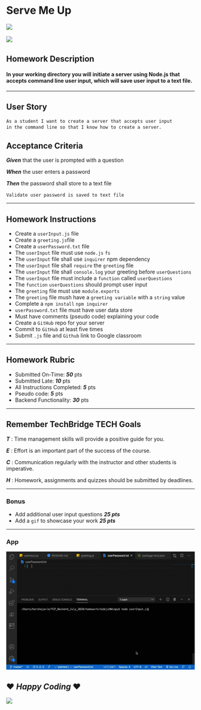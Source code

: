 # Serve Me Up 
![](images/images/nodejs.jpg)

<img src= "https://img.shields.io/badge/JavaScript-100.0%25-green"> <br/>

## Homework Description 
#### In your working directory you will initiate a server using Node.js that accepts command line user input, which will save user input to a text file. 
---
## User Story 
    As a student I want to create a server that accepts user input 
    in the command line so that I know how to create a server. 

## Acceptance Criteria 
**_Given_** that the user is prompted with a question

**_When_** the user enters a password

**_Then_** the password shall store to a text file 

    Validate user password is saved to text file 
---
## Homework Instructions 
* Create a `userInput.js` file 
* Create a `greeting.js`file
* Create a `userPassword.txt` file
* The `userInput` file must use `node.js` `fs` 
* The `userInput` file shall use `inquirer` npm dependency
* The `userInput` file shall `require` the `greeting` file 
* The `userInput` file shall `console.log` your greeting before `userQuestions`
* The `userInput` file must include a `function` called `userQuestions`
* The `function` `userQuestions` should prompt user input
* The `greeting` file must use `module.exports` 
* The `greeting` file mush have a `greeting variable` with a `string` value
* Complete a `npm install` `npm inquirer`
* `userPassword.txt` file must have user data store
* Must have comments (pseudo code) explaining your code 
* Create a `GitHub` repo for your server
* Commit to `GitHub` at least five times
* Submit `.js` file and `Github` link to Google classroom


---
## Homework Rubric 
* Submitted On-Time: **_50_** pts
* Submitted Late: **_10_** pts
* All Instructions Completed: **_5_** pts
* Pseudo code: **_5_** pts
* Backend Functionality: **_30_** pts
---
## Remember TechBridge TECH Goals

**_T_** : Time management skills will provide a positive guide for you.

**_E_** : Effort is an important part of the success of the course.
    
**_C_** : Communication regularly with the instructor and other students is imperative.
    
**_H_** :  Homework, assignments and quizzes should be submitted by deadlines.

---
### Bonus 
* Add additional user input questions **_25 pts_**
* Add a `gif` to showcase your work **_25 pts_**
---
### App
![ServeMeUp App](./ServeMeUp.gif)


## ❤ **_Happy Coding_** ❤
![](images/images/TechBridgeLogo.png)